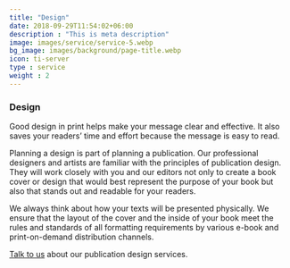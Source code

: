 ```yaml
---
title: "Design"
date: 2018-09-29T11:54:02+06:00
description : "This is meta description"
image: images/service/service-5.webp
bg_image: images/background/page-title.webp
icon: ti-server
type : service
weight : 2
---
```


### Design

Good design in print helps make your message clear and effective. It also saves your readers’ time and effort because the message is easy to read.

Planning a design is part of planning a publication. Our professional designers and artists are familiar with the principles of publication design. They will work closely with you and our editors not only to create a book cover or design that would best represent the purpose of your book but also that stands out and readable for your readers.

We always think about how your texts will be presented physically. We ensure that the layout of the cover and the inside of your book meet the rules and standards of all formatting requirements by various e-book and print-on-demand distribution channels.

[Talk to us](/contact) about our publication design services.